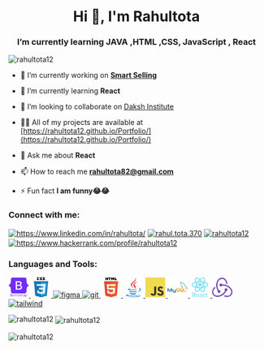 <h1 align="center">Hi 👋, I'm Rahultota</h1>
<h3 align="center">I’m currently learning JAVA ,HTML ,CSS, JavaScript , React</h3>

<p align="left"> <img src="https://komarev.com/ghpvc/?username=rahultota12&label=Profile%20views&color=0e75b6&style=flat" alt="rahultota12" /> </p>

- 🔭 I’m currently working on **[Smart Selling](https://sell-bike-git-main-rahultotas-projects.vercel.app/)**

- 🌱 I’m currently learning **React**

- 👯 I’m looking to collaborate on [Daksh Institute](https://diit-academy.aisense.co.in/)

- 👨‍💻 All of my projects are available at [https://rahultota12.github.io/Portfolio/](https://rahultota12.github.io/Portfolio/)

- 💬 Ask me about **React**

- 📫 How to reach me **rahultota82@gmail.com**

- ⚡ Fun fact **I am funny😂😂**

<h3 align="left">Connect with me:</h3>
<p align="left">
<a href="https://linkedin.com/in/https://www.linkedin.com/in/rahultota/" target="blank"><img align="center" src="https://raw.githubusercontent.com/rahuldkjain/github-profile-readme-generator/master/src/images/icons/Social/linked-in-alt.svg" alt="https://www.linkedin.com/in/rahultota/" height="30" width="40" /></a>
<a href="https://fb.com/rahul.tota.370" target="blank"><img align="center" src="https://raw.githubusercontent.com/rahuldkjain/github-profile-readme-generator/master/src/images/icons/Social/facebook.svg" alt="rahul.tota.370" height="30" width="40" /></a>
<a href="https://instagram.com/rahultota12" target="blank"><img align="center" src="https://raw.githubusercontent.com/rahuldkjain/github-profile-readme-generator/master/src/images/icons/Social/instagram.svg" alt="rahultota12" height="30" width="40" /></a>
<a href="https://www.hackerrank.com/https://www.hackerrank.com/profile/rahultota12" target="blank"><img align="center" src="https://raw.githubusercontent.com/rahuldkjain/github-profile-readme-generator/master/src/images/icons/Social/hackerrank.svg" alt="https://www.hackerrank.com/profile/rahultota12" height="30" width="40" /></a>
</p>

<h3 align="left">Languages and Tools:</h3>
<p align="left"> <a href="https://getbootstrap.com" target="_blank" rel="noreferrer"> <img src="https://raw.githubusercontent.com/devicons/devicon/master/icons/bootstrap/bootstrap-plain-wordmark.svg" alt="bootstrap" width="40" height="40"/> </a> <a href="https://www.w3schools.com/css/" target="_blank" rel="noreferrer"> <img src="https://raw.githubusercontent.com/devicons/devicon/master/icons/css3/css3-original-wordmark.svg" alt="css3" width="40" height="40"/> </a> <a href="https://www.figma.com/" target="_blank" rel="noreferrer"> <img src="https://www.vectorlogo.zone/logos/figma/figma-icon.svg" alt="figma" width="40" height="40"/> </a> <a href="https://git-scm.com/" target="_blank" rel="noreferrer"> <img src="https://www.vectorlogo.zone/logos/git-scm/git-scm-icon.svg" alt="git" width="40" height="40"/> </a> <a href="https://www.w3.org/html/" target="_blank" rel="noreferrer"> <img src="https://raw.githubusercontent.com/devicons/devicon/master/icons/html5/html5-original-wordmark.svg" alt="html5" width="40" height="40"/> </a> <a href="https://www.java.com" target="_blank" rel="noreferrer"> <img src="https://raw.githubusercontent.com/devicons/devicon/master/icons/java/java-original.svg" alt="java" width="40" height="40"/> </a> <a href="https://developer.mozilla.org/en-US/docs/Web/JavaScript" target="_blank" rel="noreferrer"> <img src="https://raw.githubusercontent.com/devicons/devicon/master/icons/javascript/javascript-original.svg" alt="javascript" width="40" height="40"/> </a> <a href="https://www.mysql.com/" target="_blank" rel="noreferrer"> <img src="https://raw.githubusercontent.com/devicons/devicon/master/icons/mysql/mysql-original-wordmark.svg" alt="mysql" width="40" height="40"/> </a> <a href="https://reactjs.org/" target="_blank" rel="noreferrer"> <img src="https://raw.githubusercontent.com/devicons/devicon/master/icons/react/react-original-wordmark.svg" alt="react" width="40" height="40"/> </a> <a href="https://redux.js.org" target="_blank" rel="noreferrer"> <img src="https://raw.githubusercontent.com/devicons/devicon/master/icons/redux/redux-original.svg" alt="redux" width="40" height="40"/> </a> <a href="https://tailwindcss.com/" target="_blank" rel="noreferrer"> <img src="https://www.vectorlogo.zone/logos/tailwindcss/tailwindcss-icon.svg" alt="tailwind" width="40" height="40"/> </a> </p>

<p><img align="left" src="https://github-readme-stats.vercel.app/api/top-langs?username=rahultota12&show_icons=true&locale=en&layout=compact" alt="rahultota12" /></p>

<p>&nbsp;<img align="center" src="https://github-readme-stats.vercel.app/api?username=rahultota12&show_icons=true&locale=en" alt="rahultota12" /></p>

<p><img align="center" src="https://github-readme-streak-stats.herokuapp.com/?user=rahultota12&" alt="rahultota12" /></p>

